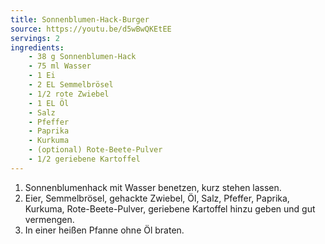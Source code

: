 ```yaml
---
title: Sonnenblumen-Hack-Burger
source: https://youtu.be/d5wBwQKEtEE
servings: 2
ingredients:
    - 38 g Sonnenblumen-Hack
    - 75 ml Wasser
    - 1 Ei
    - 2 EL Semmelbrösel
    - 1/2 rote Zwiebel
    - 1 EL Öl
    - Salz
    - Pfeffer
    - Paprika
    - Kurkuma
    - (optional) Rote-Beete-Pulver
    - 1/2 geriebene Kartoffel
---
```


1. Sonnenblumenhack mit Wasser benetzen, kurz stehen lassen.
2. Eier, Semmelbrösel, gehackte Zwiebel, Öl, Salz, Pfeffer, Paprika, Kurkuma, Rote-Beete-Pulver, geriebene Kartoffel hinzu geben und gut vermengen.
3. In einer heißen Pfanne ohne Öl braten.
